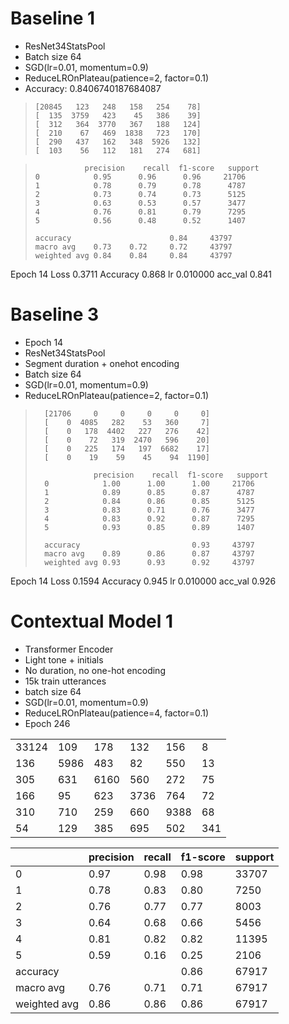 # Baseline 1

- ResNet34StatsPool
- Batch size 64
- SGD(lr=0.01, momentum=0.9)
- ReduceLROnPlateau(patience=2, factor=0.1)
- Accuracy: 0.8406740187684087

>     [20845   123   248   158   254    78]
>     [  135  3759   423    45   386    39]
>     [  312   364  3770   367   188   124]
>     [  210    67   469  1838   723   170]
>     [  290   437   162   348  5926   132]
>     [  103    56   112   181   274   681]

>                precision    recall  f1-score   support
>     0            0.95      0.96      0.96     21706
>     1            0.78      0.79      0.78      4787
>     2            0.73      0.74      0.73      5125
>     3            0.63      0.53      0.57      3477
>     4            0.76      0.81      0.79      7295
>     5            0.56      0.48      0.52      1407
>
>     accuracy                      0.84     43797
>     macro avg    0.73    0.72     0.72     43797
>     weighted avg 0.84    0.84     0.84     43797

Epoch 14 Loss 0.3711 Accuracy 0.868 lr 0.010000 acc_val 0.841

# Baseline 3

- Epoch 14
- ResNet34StatsPool
- Segment duration + onehot encoding
- Batch size 64
- SGD(lr=0.01, momentum=0.9)
- ReduceLROnPlateau(patience=2, factor=0.1)

>       [21706     0     0     0     0     0]
>       [    0  4085   282    53   360     7]
>       [    0   178  4402   227   276    42]
>       [    0    72   319  2470   596    20]
>       [    0   225   174   197  6682    17]
>       [    0    19    59    45    94  1190]
>
>                  precision    recall  f1-score   support
>       0            1.00      1.00      1.00     21706
>       1            0.89      0.85      0.87      4787
>       2            0.84      0.86      0.85      5125
>       3            0.83      0.71      0.76      3477
>       4            0.83      0.92      0.87      7295
>       5            0.93      0.85      0.89      1407
>
>       accuracy                         0.93     43797
>       macro avg    0.89      0.86      0.87     43797
>       weighted avg 0.93      0.93      0.92     43797

Epoch 14 Loss 0.1594 Accuracy 0.945 lr 0.010000 acc_val 0.926

# Contextual Model 1

- Transformer Encoder
- Light tone + initials
- No duration, no one-hot encoding
- 15k train utterances
- batch size 64
- SGD(lr=0.01, momentum=0.9)
- ReduceLROnPlateau(patience=4, factor=0.1)
- Epoch 246

|||||||
|---|---|---|---|---|---|
| 33124 |  109 |  178 |  132 |  156 |   8 |
|   136 | 5986 |  483 |   82 |  550 |  13 |
|   305 |  631 | 6160 |  560 |  272 |  75 |
|   166 |   95 |  623 | 3736 |  764 |  72 |
|   310 |  710 |  259 |  660 | 9388 |  68 |
|    54 |  129 |  385 |  695 |  502 | 341 |

| | precision |  recall | f1-score | support |
|---|---|---|---|---|
| 0 | 0.97 | 0.98 | 0.98 | 33707 |
| 1 | 0.78 | 0.83 | 0.80 |  7250 |
| 2 | 0.76 | 0.77 | 0.77 |  8003 |
| 3 | 0.64 | 0.68 | 0.66 |  5456 |
| 4 | 0.81 | 0.82 | 0.82 | 11395 |
| 5 | 0.59 | 0.16 | 0.25 |  2106 |
|accuracy     |      |      | 0.86 | 67917 |
|macro avg    | 0.76 | 0.71 | 0.71 | 67917 |
|weighted avg | 0.86 | 0.86 | 0.86 | 67917 |